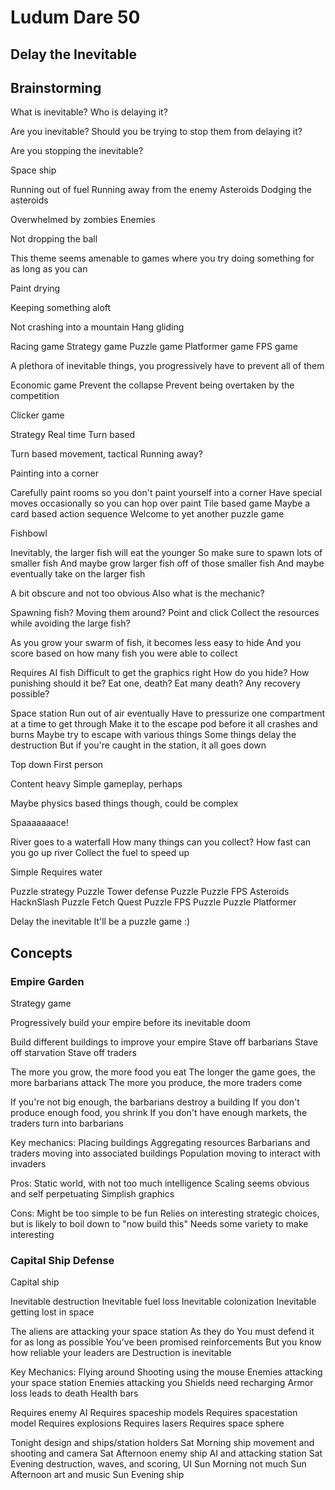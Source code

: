 # Ludum Dare 50

## Delay the Inevitable

## Brainstorming

What is inevitable?
Who is delaying it?

Are you inevitable?
Should you be trying to stop them from delaying it?

Are you stopping the inevitable?

Space ship

Running out of fuel
Running away from the enemy
Asteroids
Dodging the asteroids

Overwhelmed by zombies
Enemies

Not dropping the ball

This theme seems amenable to games where you try doing something for as long as you can

Paint drying

Keeping something aloft

Not crashing into a mountain
Hang gliding

Racing game
Strategy game
Puzzle game
Platformer game
FPS game

A plethora of inevitable things, you progressively have to prevent all of them

Economic game
Prevent the collapse
Prevent being overtaken by the competition

Clicker game

Strategy
Real time
Turn based

Turn based
movement, tactical
Running away?

Painting into a corner

Carefully paint rooms so you don't paint yourself into a corner
Have special moves occasionally so you can hop over paint
Tile based game
Maybe a card based action sequence
Welcome to yet another puzzle game

Fishbowl

Inevitably, the larger fish will eat the younger
So make sure to spawn lots of smaller fish
And maybe grow larger fish off of those smaller fish
And maybe eventually take on the larger fish

A bit obscure and not too obvious
Also what is the mechanic?

Spawning fish?
Moving them around?
Point and click
Collect the resources while avoiding the large fish?

As you grow your swarm of fish, it becomes less easy to hide
And you score based on how many fish you were able to collect

Requires AI fish
Difficult to get the graphics right
How do you hide?
How punishing should it be? Eat one, death? Eat many death?
Any recovery possible?

Space station
Run out of air eventually
Have to pressurize one compartment at a time to get through
Make it to the escape pod before it all crashes and burns
Maybe try to escape with various things
Some things delay the destruction
But if you're caught in the station, it all goes down

Top down
First person

Content heavy
Simple gameplay, perhaps

Maybe physics based things though, could be complex

Spaaaaaaace!

River goes to a waterfall
How many things can you collect?
How fast can you go up river
Collect the fuel to speed up

Simple
Requires water

Puzzle strategy
Puzzle
Tower defense
Puzzle
Puzzle FPS
Asteroids
HacknSlash
Puzzle
Fetch Quest
Puzzle FPS
Puzzle
Puzzle Platformer

Delay the inevitable
It'll be a puzzle game
:)


## Concepts

### Empire Garden

Strategy game

Progressively build your empire before its inevitable doom

Build different buildings to improve your empire
Stave off barbarians
Stave off starvation
Stave off traders

The more you grow, the more food you eat
The longer the game goes, the more barbarians attack
The more you produce, the more traders come

If you're not big enough, the barbarians destroy a building
If you don't produce enough food, you shrink
If you don't have enough markets, the traders turn into barbarians

Key mechanics:
Placing buildings
Aggregating resources
Barbarians and traders moving into associated buildings
Population moving to interact with invaders

Pros:
Static world, with not too much intelligence
Scaling seems obvious and self perpetuating
Simplish graphics

Cons:
Might be too simple to be fun
Relies on interesting strategic choices, but is likely to boil down to "now build this"
Needs some variety to make interesting

### Capital Ship Defense

Capital ship

Inevitable destruction
Inevitable fuel loss
Inevitable colonization
Inevitable getting lost in space

The aliens are attacking your space station
As they do
You must defend it for as long as possible
You've been promised reinforcements
But you know how reliable your leaders are
Destruction is inevitable

Key Mechanics:
Flying around
Shooting using the mouse
Enemies attacking your space station
Enemies attacking you
Shields need recharging
Armor loss leads to death
Health bars

Requires enemy AI
Requires spaceship models
Requires spacestation model
Requires explosions
Requires lasers
Requires space sphere

Tonight design and ships/station holders
Sat Morning ship movement and shooting and camera
Sat Afternoon enemy ship AI and attacking station
Sat Evening destruction, waves, and scoring, UI
Sun Morning not much
Sun Afternoon art and music
Sun Evening ship




